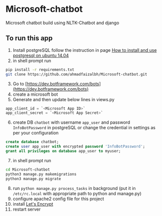 # Microsoft-chatbot
Microsoft chatbot build using NLTK-Chatbot and django

## To run this app
1. Install postgreSQL follow the instruction in page [How to install and use postgresql on ubuntu 14.04](https://www.digitalocean.com/community/tutorials/how-to-install-and-use-postgresql-on-ubuntu-14-04)
2. in shell prompt run
  ```sh
  pip install -r requirements.txt
  git clone https://github.com/ahmadfaizalbh/Microsoft-chatbot.git
  ```
3. Go to [https://dev.botframework.com/bots](https://dev.botframework.com/bots)
4. create a microsoft bot
5. Generate <Microsoft App Secret> and then update below lines in views.py 
  ```python
  app_client_id = `<Microsoft App ID>`
  app_client_secret = `<Microsoft App Secret>`
  ```
6. create DB `chatbot` with username `app_user` and password `InfoBotPassword` in postgreSQL or change the credential in settings as per your configuration
  ```sql
  create database chatbot;
  create user app_user with encrypted password 'InfoBotPassword';
  grant all privileges on database app_user to myuser;
  ```
7. in shell prompt run  
  ```sh
  cd Microsoft-chatbot
  python3 manage.py makemigrations
  python3 manage.py migrate
  ```
8. run `python manage.py process_tasks` in background (put it in `/etc/rc.local` with appropriate path to python and manage.py)
9. configure apache2 config file for this project
10. install [Let's Encrypt](https://letsencrypt.org/)
11. restart server

